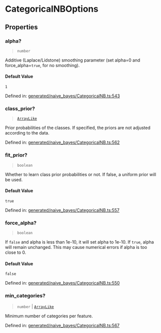 # CategoricalNBOptions

## Properties

### alpha?

> `number`

Additive (Laplace/Lidstone) smoothing parameter (set alpha=0 and force\_alpha=`true`, for no smoothing).

#### Default Value

`1`

Defined in:  [generated/naive\_bayes/CategoricalNB.ts:543](https://github.com/transitive-bullshit/scikit-learn-ts/blob/122b3c0/packages/sklearn/src/generated/naive_bayes/CategoricalNB.ts#L543)

### class\_prior?

> [`ArrayLike`](../types/ArrayLike.md)

Prior probabilities of the classes. If specified, the priors are not adjusted according to the data.

Defined in:  [generated/naive\_bayes/CategoricalNB.ts:562](https://github.com/transitive-bullshit/scikit-learn-ts/blob/122b3c0/packages/sklearn/src/generated/naive_bayes/CategoricalNB.ts#L562)

### fit\_prior?

> `boolean`

Whether to learn class prior probabilities or not. If false, a uniform prior will be used.

#### Default Value

`true`

Defined in:  [generated/naive\_bayes/CategoricalNB.ts:557](https://github.com/transitive-bullshit/scikit-learn-ts/blob/122b3c0/packages/sklearn/src/generated/naive_bayes/CategoricalNB.ts#L557)

### force\_alpha?

> `boolean`

If `false` and alpha is less than 1e-10, it will set alpha to 1e-10. If `true`, alpha will remain unchanged. This may cause numerical errors if alpha is too close to 0.

#### Default Value

`false`

Defined in:  [generated/naive\_bayes/CategoricalNB.ts:550](https://github.com/transitive-bullshit/scikit-learn-ts/blob/122b3c0/packages/sklearn/src/generated/naive_bayes/CategoricalNB.ts#L550)

### min\_categories?

> `number` \| [`ArrayLike`](../types/ArrayLike.md)

Minimum number of categories per feature.

Defined in:  [generated/naive\_bayes/CategoricalNB.ts:567](https://github.com/transitive-bullshit/scikit-learn-ts/blob/122b3c0/packages/sklearn/src/generated/naive_bayes/CategoricalNB.ts#L567)
